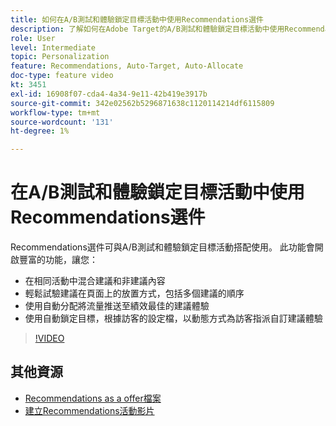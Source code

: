 ```yaml
---
title: 如何在A/B測試和體驗鎖定目標活動中使用Recommendations選件
description: 了解如何在Adobe Target的A/B測試和體驗鎖定目標活動中使用Recommendations選件。
role: User
level: Intermediate
topic: Personalization
feature: Recommendations, Auto-Target, Auto-Allocate
doc-type: feature video
kt: 3451
exl-id: 16908f07-cda4-4a34-9e11-42b419e3917b
source-git-commit: 342e02562b5296871638c1120114214df6115809
workflow-type: tm+mt
source-wordcount: '131'
ht-degree: 1%

---
```


# 在A/B測試和體驗鎖定目標活動中使用Recommendations選件

Recommendations選件可與A/B測試和體驗鎖定目標活動搭配使用。 此功能會開啟豐富的功能，讓您：

* 在相同活動中混合建議和非建議內容
* 輕鬆試驗建議在頁面上的放置方式，包括多個建議的順序
* 使用自動分配將流量推送至績效最佳的建議體驗
* 使用自動鎖定目標，根據訪客的設定檔，以動態方式為訪客指派自訂建議體驗

>[!VIDEO](https://video.tv.adobe.com/v/28878?quality=12)

## 其他資源

* [Recommendations as a offer檔案](https://experienceleague.adobe.com/docs/target/using/recommendations/recommendations-as-an-offer.html?lang=en)
* [建立Recommendations活動影片](create-a-recommendations-activity.md)
